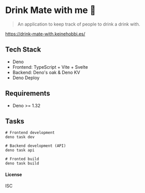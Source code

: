 # Drink Mate with me 🧉

> An application to keep track of people to drink a drink with.

https://drink-mate-with.keinehobbi.es/


## Tech Stack

- Deno
- Frontend: TypeScript + Vite + Svelte
- Backend: Deno's oak & Deno KV
- Deno Deploy

## Requirements

- Deno >= 1.32

## Tasks

```command
# Frontend development
deno task dev

# Backend development (API)
deno task api

# Fronted build
deno task build
```

#### License

ISC
